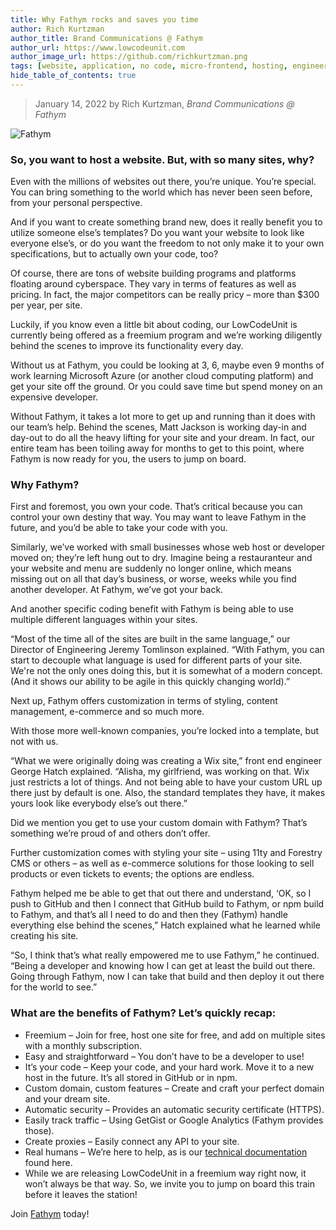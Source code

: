 ```yaml
---
title: Why Fathym rocks and saves you time
author: Rich Kurtzman
author_title: Brand Communications @ Fathym
author_url: https://www.lowcodeunit.com
author_image_url: https://github.com/richkurtzman.png
tags: [website, application, no code, micro-frontend, hosting, engineering]
hide_table_of_contents: true
---
```


> January 14, 2022 by Rich Kurtzman, _Brand Communications @ Fathym_

![Fathym](/img/logo.png)
### So, you want to host a website. But, with so many sites, why?

Even with the millions of websites out there, you’re unique. You’re special. You can bring something to the world which has never been seen before, from your personal perspective.

And if you want to create something brand new, does it really benefit you to utilize someone else’s templates? Do you want your website to look like everyone else’s, or do you want the freedom to not only make it to your own specifications, but to actually own your code, too?

Of course, there are tons of website building programs and platforms floating around cyberspace. They vary in terms of features as well as pricing. In fact, the major competitors can be really pricy – more than $300 per year, per site.

Luckily, if you know even a little bit about coding, our LowCodeUnit is currently being offered as a freemium program and we’re working diligently behind the scenes to improve its functionality every day.

Without us at Fathym, you could be looking at 3, 6, maybe even 9 months of work learning Microsoft Azure (or another cloud computing platform) and get your site off the ground. Or you could save time but spend money on an expensive developer.

Without Fathym, it takes a lot more to get up and running than it does with our team’s help. Behind the scenes, Matt Jackson is working day-in and day-out to do all the heavy lifting for your site and your dream. In fact, our entire team has been toiling away for months to get to this point, where Fathym is now ready for you, the users to jump on board.

### Why Fathym?

First and foremost, you own your code. That’s critical because you can control your own destiny that way. You may want to leave Fathym in the future, and you’d be able to take your code with you.

Similarly, we’ve worked with small businesses whose web host or developer moved on; they’re left hung out to dry. Imagine being a restauranteur and your website and menu are suddenly no longer online, which means missing out on all that day’s business, or worse, weeks while you find another developer. At Fathym, we’ve got your back.

And another specific coding benefit with Fathym is being able to use multiple different languages within your sites.

“Most of the time all of the sites are built in the same language,” our Director of Engineering Jeremy Tomlinson explained. “With Fathym, you can start to decouple what language is used for different parts of your site. We're not the only ones doing this, but it is somewhat of a modern concept. (And it shows our ability to be agile in this quickly changing world).”

Next up, Fathym offers customization in terms of styling, content management, e-commerce and so much more.

With those more well-known companies, you’re locked into a template, but not with us.

“What we were originally doing was creating a Wix site,” front end engineer George Hatch explained. “Alisha, my girlfriend, was working on that. Wix just restricts a lot of things. And not being able to have your custom URL up there just by default is one. Also, the standard templates they have, it makes yours look like everybody else’s out there.”

Did we mention you get to use your custom domain with Fathym? That’s something we’re proud of and others don’t offer.

Further customization comes with styling your site – using 11ty and Forestry CMS or others – as well as e-commerce solutions for those looking to sell products or even tickets to events; the options are endless.

Fathym helped me be able to get that out there and understand, ‘OK, so I push to GitHub and then I connect that GitHub build to Fathym, or npm build to Fathym, and that’s all I need to do and then they (Fathym) handle everything else behind the scenes,” Hatch explained what he learned while creating his site.

“So, I think that’s what really empowered me to use Fathym,” he continued. “Being a developer and knowing how I can get at least the build out there. Going through Fathym, now I can take that build and then deploy it out there for the world to see.”

### What are the benefits of Fathym? Let’s quickly recap:

- Freemium – Join for free, host one site for free, and add on multiple sites with a monthly subscription.
- Easy and straightforward – You don’t have to be a developer to use!
- It’s your code – Keep your code, and your hard work. Move it to a new host in the future. It’s all stored in GitHub or in npm.
- Custom domain, custom features – Create and craft your perfect domain and your dream site.
- Automatic security – Provides an automatic security certificate (HTTPS).
- Easily track traffic – Using GetGist or Google Analytics (Fathym provides those).
- Create proxies – Easily connect any API to your site.
- Real humans – We’re here to help, as is our [technical documentation](https://www.lowcodeunit.com/docs) found here.
- While we are releasing LowCodeUnit in a freemium way right now, it won’t always be that way. So, we invite you to jump on board this train before it leaves the station!

Join [Fathym](https://auth.fathym.com/fathymcloudprd.onmicrosoft.com/oauth2/v2.0/authorize?p=b2c_1_sign_up_sign_in&client_id=98f014f1-2547-4bcc-a583-3edc8f1190f2&redirect_uri=https%3A%2F%2Fwww.lowcodeunit.com%2F.oauth%2FB2C_1_SIGN_UP_SIGN_IN&response_type=id_token&scope=openid%20profile&response_mode=form_post&nonce=637789907534834707.OWNhMWZkZGMtODQ2NC00YTg0LWFjZWQtYjlkNzg0YTIzMDhkYTcxMzVkZmYtN2E2Mi00ZDRlLWIxODQtZjMxMjBkNWI2OTEx&state=CfDJ8C5COa2dn0dMrEVjdLxcXm-FCakeBxrXIOHa_lF_u0ckh9rvLFuKJ30MWBprExUQA_N5HmWWWPdxqWlni-KFqpg_jVjPahrQdGw79U0sMBN8dTvgrlAMeT9--L-7VgMBsZfFPAho9dcKUN1jO6lAaxL13PM1_vGer-vJc6tcpigRpNr5jcHtitGIKjexLmQqkIslp3MFKCKAi-5IiVd3JbpibPm4gbmDQpYtgstmG9SSlpjvEqJk_2AIqtMHkiojK3kE4WSc5mcYS3FQ3hiRqVQRPlL3jI7U3bUsqGYtLuoJr_St6mGBbHvGmB6M0MCeFn_G5LDsRzyHZhBWf9a1qo6dktz_kEcsAahYPLWjAI_2&x-client-SKU=ID_NETSTANDARD2_0&x-client-ver=6.11.1.0) today!
